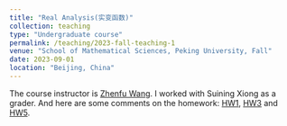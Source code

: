 ```yaml
---
title: "Real Analysis(实变函数)"
collection: teaching
type: "Undergraduate course"
permalink: /teaching/2023-fall-teaching-1
venue: "School of Mathematical Sciences, Peking University, Fall"
date: 2023-09-01
location: "Beijing, China"
---
```

The course instructor is [Zhenfu Wang](http://faculty.bicmr.pku.edu.cn/~zhenfuwang/). I worked with Suining Xiong as a grader. And here are some comments on the homework:
[HW1](https://math-zhenyizhang.github.io/files/RealAnalHW1.pdf), [HW3](https://math-zhenyizhang.github.io/files/RealAnalHW3.pdf) and [HW5](https://math-zhenyizhang.github.io/files/RealAnalHW5.pdf).
